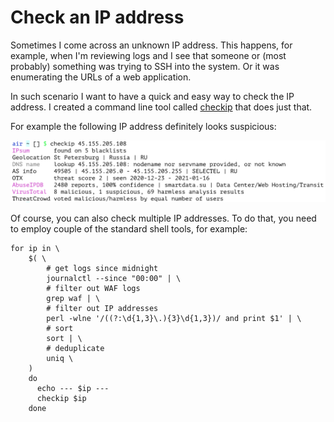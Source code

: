 # Check an IP address

Sometimes I come across an unknown IP address. This happens, for example, when I'm reviewing logs and I see that someone or (most probably) something was trying to SSH into the system. Or it was enumerating the URLs of a web application.

In such scenario I want to have a quick and easy way to check the IP address. I created a command line tool called [checkip](https://github.com/jreisinger/checkip) that does just that.

For example the following IP address definitely looks suspicious:

<img src="/static/checkip.png" style="max-width:100%;width:640px">

Of course, you can also check multiple IP addresses. To do that, you need to employ couple of the standard shell tools, for example:

```
for ip in \
    $( \
        # get logs since midnight
        journalctl --since "00:00" | \
        # filter out WAF logs
        grep waf | \
        # filter out IP addresses
        perl -wlne '/((?:\d{1,3}\.){3}\d{1,3})/ and print $1' | \
        # sort
        sort | \
        # deduplicate
        uniq \
    )
    do
      echo --- $ip ---
      checkip $ip
    done
```
